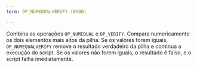 ```yaml
---
term: OP_NUMEQUALVERIFY (0X9D)

---
```

Combina as operações `OP_NUMEQUAL` e `OP_VERIFY`. Compara numericamente os dois elementos mais altos da pilha. Se os valores forem iguais, `OP_NUMEQUALVERIFY` remove o resultado verdadeiro da pilha e continua a execução do script. Se os valores não forem iguais, o resultado é falso, e o script falha imediatamente.